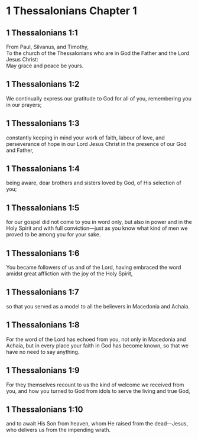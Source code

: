 # 1 Thessalonians Chapter 1

## 1 Thessalonians 1:1

From Paul, Silvanus, and Timothy,  
To the church of the Thessalonians who are in God the Father and the Lord Jesus Christ:  
May grace and peace be yours.

## 1 Thessalonians 1:2

We continually express our gratitude to God for all of you, remembering you in our prayers;

## 1 Thessalonians 1:3

constantly keeping in mind your work of faith, labour of love, and perseverance of hope in our Lord Jesus Christ in the presence of our God and Father,

## 1 Thessalonians 1:4

being aware, dear brothers and sisters loved by God, of His selection of you;

## 1 Thessalonians 1:5

for our gospel did not come to you in word only, but also in power and in the Holy Spirit and with full conviction—just as you know what kind of men we proved to be among you for your sake.

## 1 Thessalonians 1:6

You became followers of us and of the Lord, having embraced the word amidst great affliction with the joy of the Holy Spirit,

## 1 Thessalonians 1:7

so that you served as a model to all the believers in Macedonia and Achaia.

## 1 Thessalonians 1:8

For the word of the Lord has echoed from you, not only in Macedonia and Achaia, but in every place your faith in God has become known, so that we have no need to say anything.

## 1 Thessalonians 1:9

For they themselves recount to us the kind of welcome we received from you, and how you turned to God from idols to serve the living and true God,

## 1 Thessalonians 1:10

and to await His Son from heaven, whom He raised from the dead—Jesus, who delivers us from the impending wrath.
